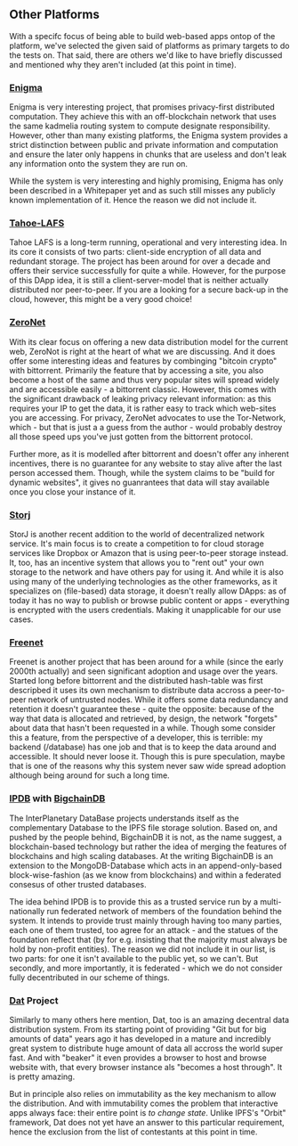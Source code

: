 ## Other Platforms

With a specifc focus of being able to build web-based apps ontop of the platform, we've selected the given said of platforms as primary targets to do the tests on. That said, there are others we'd like to have briefly discussed and mentioned why they aren't included (at this point in time).

### [Enigma](https://www.enigma.co/)

Enigma is very interesting project, that promises privacy-first distributed computation. They achieve this with an off-blockchain network that uses the same kadmelia routing system to compute designate responsibility. However, other than many existing platforms, the Enigma system provides a strict distinction between public and private information and computation and ensure the later only happens in chunks that are useless and don't leak any information onto the system they are run on.

While the system is very interesting and highly promising, Enigma has only been described in a Whitepaper yet and as such still misses any publicly known implementation of it. Hence the reason we did not include it. 

### [Tahoe-LAFS](https://tahoe-lafs.org/trac/tahoe-lafs)

Tahoe LAFS is a long-term running, operational and very interesting idea. In its core it consists of two parts: client-side encryption of all data and redundant storage. The project has been around for over a decade and offers their service successfully for quite a while. However, for the purpose of this DApp idea, it is still a client-server-model that is neither actually distributed nor peer-to-peer. If you are a looking for a secure back-up in the cloud, however, this might be a very good choice!

### [ZeroNet](https://zeronet.io/)

With its clear focus on offering a new data distribution model for the current web, ZeroNot is right at the heart of what we are discussing. And it does offer some interesting ideas and features by combinging "bitcoin crypto" with bittorrent. Primarily the feature that by accessing a site, you also become a host of the same and thus very popular sites will spread widely and are accessible easily - a bittorrent classic. However, this comes with the significant drawback of leaking privacy relevant information: as this requires your IP to get the data, it is rather easy to track which web-sites you are accessing. For privacy, ZeroNet advocates to use the Tor-Network, which - but that is just a a guess from the author - would probably destroy all those speed ups you've just gotten from the bittorrent protocol.

Further more, as it is modelled after bittorrent and doesn't offer any inherent incentives, there is no guarantee for any website to stay alive after the last person accessed them. Though, while the system claims to be "build for dynamic websites", it gives no guanrantees that data will stay available once you close your instance of it.

### [Storj](https://storj.io/)

StorJ is another recent addition to the world of decentralized network service. It's main focus is to create a competition to for cloud storage services like Dropbox or Amazon that is using peer-to-peer storage instead. It, too, has an incentive system that allows you to "rent out" your own storage to the network and have others pay for using it. And while it is also using many of the underlying technologies as the other frameworks, as it specializes on (file-based) data storage, it doesn't really allow DApps: as of today it has no way to publish or browse public content or apps - everything is encrypted with the users credentials. Making it unapplicable for our use cases.

### [Freenet](https://freenetproject.org/)

Freenet is another project that has been around for a while (since the early 2000th actually) and seen significant adoption and usage over the years. Started long before bittorrent and the distributed hash-table was first descripbed it uses its own mechanism to distribute data accross a peer-to-peer network of untrusted nodes. While it offers some data redundancy and retention it doesn't guarantee these - quite the opposite: because of the way that data is allocated and retrieved, by design, the network "forgets" about data that hasn't been requested in a while. Though some consider this a feature, from the perspective of a developer, this is terrible: my backend (/database) has one job and that is to keep the data around and accessible. It should never loose it. Though this is pure speculation, maybe that is one of the reasons why this system never saw wide spread adoption although being around for such a long time.

### [IPDB](https://ipdb.foundation/) with [BigchainDB](https://www.bigchaindb.com/)

The InterPlanetary DataBase projects understands itself as the complementary Database to the IPFS file storage solution. Based on, and pushed by the people behind, BigchainDB it is not, as the name suggest, a blockchain-based technology but rather the idea of merging the features of blockchains and high scaling databases. At the writing BigchainDB is an extension to the MongoDB-Database which acts in an append-only-based block-wise-fashion (as we know from blockchains) and within a federated consesus of other trusted databases.

The idea behind IPDB is to provide this as a trusted service run by a multi-nationally run federated network of members of the foundation behind the system. It intends to provide trust mainly through having too many parties, each one of them trusted, too agree for an attack - and the statues of the foundation reflect that (by for e.g. insisting that the majority must always be hold by non-profit entities). The reason we did not include it in our list, is two parts: for one it isn't available to the public yet, so we can't. But secondly, and more importantly, it is federated - which we do not consider fully decentributed in our scheme of things.

### [Dat](https://datproject.org/) Project

Similarly to many others here mention, Dat, too is an amazing decentral data distribution system. From its starting point of providing "Git but for big amounts of data" years ago it has developed in a mature and incredibly great system to distribute huge amount of data all accross the world super fast. And with "beaker" it even provides a browser to host and browse website with, that every browser instance als "becomes a host through". It is pretty amazing.

But in principle also relies on immutability as the key mechanism to allow the distribution. And with immutability comes the problem that interactive apps always face: their entire point is _to change state_. Unlike IPFS's "Orbit" framework, Dat does not yet have an answer to this particular requirement, hence the exclusion from the list of contestants at this point in time.